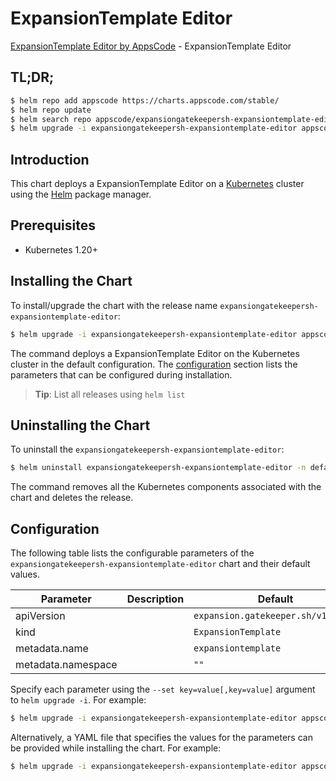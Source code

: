 # ExpansionTemplate Editor

[ExpansionTemplate Editor by AppsCode](https://appscode.com) - ExpansionTemplate Editor

## TL;DR;

```bash
$ helm repo add appscode https://charts.appscode.com/stable/
$ helm repo update
$ helm search repo appscode/expansiongatekeepersh-expansiontemplate-editor --version=v0.26.0
$ helm upgrade -i expansiongatekeepersh-expansiontemplate-editor appscode/expansiongatekeepersh-expansiontemplate-editor -n default --create-namespace --version=v0.26.0
```

## Introduction

This chart deploys a ExpansionTemplate Editor on a [Kubernetes](http://kubernetes.io) cluster using the [Helm](https://helm.sh) package manager.

## Prerequisites

- Kubernetes 1.20+

## Installing the Chart

To install/upgrade the chart with the release name `expansiongatekeepersh-expansiontemplate-editor`:

```bash
$ helm upgrade -i expansiongatekeepersh-expansiontemplate-editor appscode/expansiongatekeepersh-expansiontemplate-editor -n default --create-namespace --version=v0.26.0
```

The command deploys a ExpansionTemplate Editor on the Kubernetes cluster in the default configuration. The [configuration](#configuration) section lists the parameters that can be configured during installation.

> **Tip**: List all releases using `helm list`

## Uninstalling the Chart

To uninstall the `expansiongatekeepersh-expansiontemplate-editor`:

```bash
$ helm uninstall expansiongatekeepersh-expansiontemplate-editor -n default
```

The command removes all the Kubernetes components associated with the chart and deletes the release.

## Configuration

The following table lists the configurable parameters of the `expansiongatekeepersh-expansiontemplate-editor` chart and their default values.

|     Parameter      | Description |                    Default                    |
|--------------------|-------------|-----------------------------------------------|
| apiVersion         |             | <code>expansion.gatekeeper.sh/v1alpha1</code> |
| kind               |             | <code>ExpansionTemplate</code>                |
| metadata.name      |             | <code>expansiontemplate</code>                |
| metadata.namespace |             | <code>""</code>                               |


Specify each parameter using the `--set key=value[,key=value]` argument to `helm upgrade -i`. For example:

```bash
$ helm upgrade -i expansiongatekeepersh-expansiontemplate-editor appscode/expansiongatekeepersh-expansiontemplate-editor -n default --create-namespace --version=v0.26.0 --set apiVersion=expansion.gatekeeper.sh/v1alpha1
```

Alternatively, a YAML file that specifies the values for the parameters can be provided while
installing the chart. For example:

```bash
$ helm upgrade -i expansiongatekeepersh-expansiontemplate-editor appscode/expansiongatekeepersh-expansiontemplate-editor -n default --create-namespace --version=v0.26.0 --values values.yaml
```
